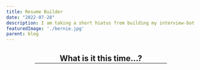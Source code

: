 ```yaml
---
title: Resume Builder
date: "2022-07-28"
description: I am taking a short hiatus from building my interview-bot in order to focus on developing my resume and actually submit job applications. However, I find myself once again being overwhelmed because not only am I bad at interviews. I am also bad at organizing my own resume. So instead, I'm going to create a program to help me. 
featuredImage: './bernie.jpg'
parent: blog
---
```


<h2 class="font-italic font-weight-bold" align="center"> What is it this time...? <hr color="blue" width="70%" align="center" style="margin: auto auto auto"> </h2> 
